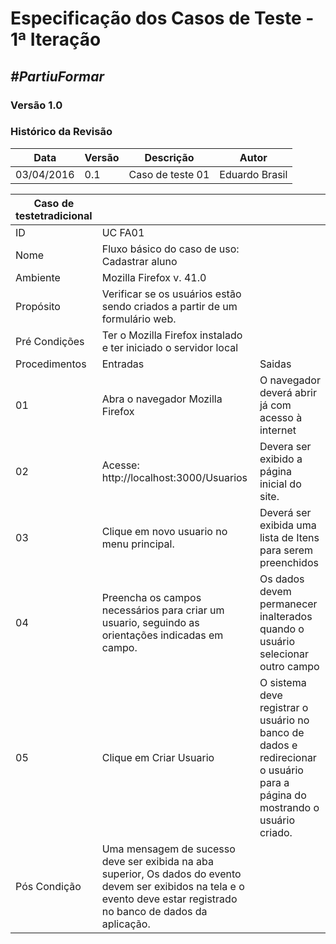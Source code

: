 # **Especificação dos Casos de Teste - 1ª Iteração**

##  ***#PartiuFormar***

### **Versão 1.0**

### Histórico da Revisão
Data|Versão|Descrição|Autor
-----|------|---------|-------
03/04/2016|0.1|Caso de teste 01|Eduardo Brasil|

| Caso de testetradicional |          |        |
|--------------------------|----------|--------|
| ID                       |     UC  FA01     
| Nome                     |  Fluxo básico do caso de uso:  Cadastrar aluno
| Ambiente                 |    Mozilla Firefox v. 41.0      |        |
| Propósito                |  Verificar se os usuários estão sendo criados a partir de um formulário web.        |        |
| Pré Condições            |    Ter o Mozilla Firefox instalado e ter iniciado o servidor local      |        |
| Procedimentos            | Entradas | Saidas |
|           01               |       Abra o navegador Mozilla Firefox   |    O navegador deverá abrir já com acesso à internet    |
|            02              |     Acesse: http://localhost:3000/Usuarios     |    Devera ser exibido a página inicial do site.    |
|             03             |   Clique em novo usuario no menu principal.	       |     Deverá ser exibida uma lista de Itens para serem preenchidos   |
|              04            |      Preencha os campos necessários para criar um usuario, seguindo as orientações indicadas em campo.    |    Os dados devem permanecer inalterados quando o usuário selecionar outro campo    |
|              05            |    Clique em Criar Usuario      |  O sistema deve registrar o usuário no banco de dados e redirecionar o usuário para a página do mostrando o usuário  criado.      |
|              Pós Condição          |      Uma mensagem de sucesso deve ser exibida na aba superior, Os dados do evento devem ser exibidos na tela e o evento deve estar registrado no banco de dados da aplicação.   |    
